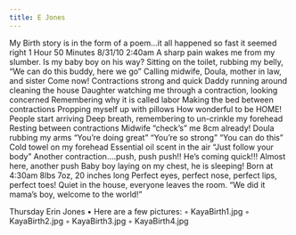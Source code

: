 ```yaml
---
title: E Jones
---
```



My Birth story is in the form of a poem...it all happened so fast it seemed right 1 Hour 50 Minutes 8/31/10 2:40am A sharp pain wakes me from my slumber. Is my baby boy on his way? Sitting on the toilet, rubbing my belly, “We can do this buddy, here we go” Calling midwife, Doula, mother in law, and sister Come now! Contractions strong and quick Daddy running around cleaning the house Daughter watching me through a contraction, looking concerned Remembering why it is called labor Making the bed between contractions Propping myself up with pillows How wonderful to be HOME! People start arriving Deep breath, remembering to un-crinkle my forehead Resting between contractions Midwife “check’s” me 8cm already! Doula rubbing my arms “You’re doing great” “You’re so strong” “You can do this” Cold towel on my forehead Essential oil scent in the air “Just follow your body” Another contraction….push, push push!! He’s coming quick!!! Almost here, another push Baby boy laying on my chest, he is sleeping! Born at 4:30am 8lbs 7oz, 20 inches long Perfect eyes, perfect nose, perfect lips, perfect toes! Quiet in the house, everyone leaves the room. “We did it mama’s boy, welcome to the world!”

Thursday Erin Jones • Here are a few pictures: ◦ KayaBirth1.jpg ◦ KayaBirth2.jpg ◦ KayaBirth3.jpg ◦ KayaBirth4.jpg